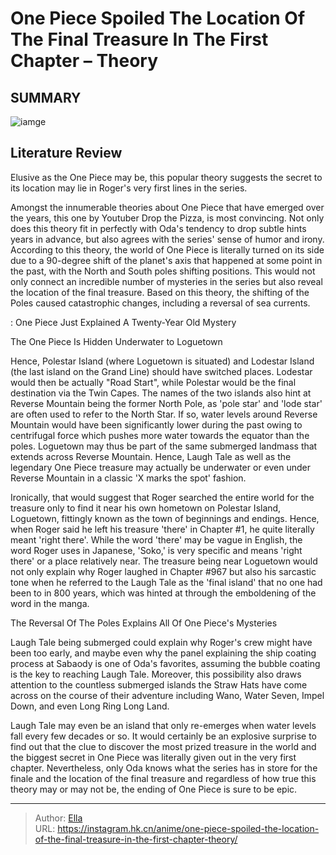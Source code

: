 # One Piece Spoiled The Location Of The Final Treasure In The First Chapter – Theory


## SUMMARY 

![iamge](https://static1.srcdn.com/wordpress/wp-content/uploads/2023/09/one-piece-luffy-shocked-and-roger-s-execution.jpg)

## Literature Review

Elusive as the One Piece may be, this popular theory suggests the secret to its location may lie in Roger&#39;s very first lines in the series.





Amongst the innumerable theories about One Piece that have emerged over the years, this one by Youtuber Drop the Pizza, is most convincing. Not only does this theory fit in perfectly with Oda&#39;s tendency to drop subtle hints years in advance, but also agrees with the series&#39; sense of humor and irony. According to this theory, the world of One Piece is literally turned on its side due to a 90-degree shift of the planet&#39;s axis that happened at some point in the past, with the North and South poles shifting positions. This would not only connect an incredible number of mysteries in the series but also reveal the location of the final treasure. Based on this theory, the shifting of the Poles caused catastrophic changes, including a reversal of sea currents.




 : One Piece Just Explained A Twenty-Year Old Mystery


 The One Piece Is Hidden Underwater   to Loguetown 
          

Hence, Polestar Island (where Loguetown is situated) and Lodestar Island (the last island on the Grand Line) should have switched places. Lodestar would then be actually &#34;Road Start&#34;, while Polestar would be the final destination via the Twin Capes. The names of the two islands also hint at Reverse Mountain being the former North Pole, as &#39;pole star&#39; and &#39;lode star&#39; are often used to refer to the North Star. If so, water levels around Reverse Mountain would have been significantly lower during the past owing to centrifugal force which pushes more water towards the equator than the poles. Loguetown may thus be part of the same submerged landmass that extends across Reverse Mountain. Hence, Laugh Tale as well as the legendary One Piece treasure may actually be underwater or even under Reverse Mountain in a classic &#39;X marks the spot&#39; fashion.




Ironically, that would suggest that Roger searched the entire world for the treasure only to find it near his own hometown on Polestar Island, Loguetown, fittingly known as the town of beginnings and endings. Hence, when Roger said he left his treasure &#39;there&#39; in Chapter #1, he quite literally meant &#39;right there&#39;. While the word &#39;there&#39; may be vague in English, the word Roger uses in Japanese, &#39;Soko,&#39; is very specific and means &#39;right there&#39; or a place relatively near. The treasure being near Loguetown would not only explain why Roger laughed in Chapter #967 but also his sarcastic tone when he referred to the Laugh Tale as the &#39;final island&#39; that no one had been to in 800 years, which was hinted at through the emboldening of the word in the manga.



 The Reversal Of The Poles Explains All Of One Piece&#39;s Mysteries 

 




Laugh Tale being submerged could explain why Roger&#39;s crew might have been too early, and maybe even why the panel explaining the ship coating process at Sabaody is one of Oda&#39;s favorites, assuming the bubble coating is the key to reaching Laugh Tale. Moreover, this possibility also draws attention to the countless submerged islands the Straw Hats have come across on the course of their adventure including Wano, Water Seven, Impel Down, and even Long Ring Long Land.

Laugh Tale may even be an island that only re-emerges when water levels fall every few decades or so. It would certainly be an explosive surprise to find out that the clue to discover the most prized treasure in the world and the biggest secret in One Piece was literally given out in the very first chapter. Nevertheless, only Oda knows what the series has in store for the finale and the location of the final treasure and regardless of how true this theory may or may not be, the ending of One Piece is sure to be epic.



---

> Author: [Ella](https://instagram.hk.cn/)  
> URL: https://instagram.hk.cn/anime/one-piece-spoiled-the-location-of-the-final-treasure-in-the-first-chapter-theory/  


